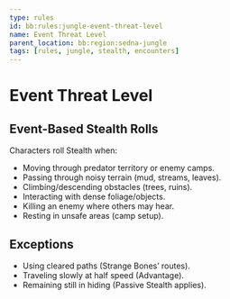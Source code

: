 ```yaml
---
type: rules
id: bb:rules:jungle-event-threat-level
name: Event Threat Level
parent_location: bb:region:sedna-jungle
tags: [rules, jungle, stealth, encounters]
---
```


# Event Threat Level

## Event-Based Stealth Rolls
Characters roll Stealth when:
- Moving through predator territory or enemy camps.  
- Passing through noisy terrain (mud, streams, leaves).  
- Climbing/descending obstacles (trees, ruins).  
- Interacting with dense foliage/objects.  
- Killing an enemy where others may hear.  
- Resting in unsafe areas (camp setup).  

## Exceptions
- Using cleared paths (Strange Bones’ routes).  
- Traveling slowly at half speed (Advantage).  
- Remaining still in hiding (Passive Stealth applies).  
